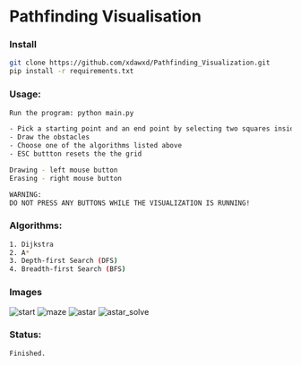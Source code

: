 # Pathfinding Visualisation

### Install

```bash
git clone https://github.com/xdawxd/Pathfinding_Visualization.git
pip install -r requirements.txt
```

### Usage:

```bash
Run the program: python main.py

- Pick a starting point and an end point by selecting two squares inside the grid
- Draw the obstacles
- Choose one of the algorithms listed above
- ESC buttton resets the the grid

Drawing - left mouse button
Erasing - right mouse button

WARNING:
DO NOT PRESS ANY BUTTONS WHILE THE VISUALIZATION IS RUNNING!
```

### Algorithms:

```bash
1. Dijkstra
2. A*
3. Depth-first Search (DFS)
4. Breadth-first Search (BFS)
```

### Images

![start](https://user-images.githubusercontent.com/58686770/122644142-0e09b380-d114-11eb-9b19-f59d40d38638.png)
![maze](https://user-images.githubusercontent.com/58686770/122644251-912b0980-d114-11eb-8671-c4fd91feab9c.png)
![astar](https://user-images.githubusercontent.com/58686770/122644254-9425fa00-d114-11eb-8dc4-7a7a46d56a6c.png)
![astar_solve](https://user-images.githubusercontent.com/58686770/122644256-96885400-d114-11eb-9adb-7152c8aa3a49.png)


### Status:

```bash
Finished.
```
